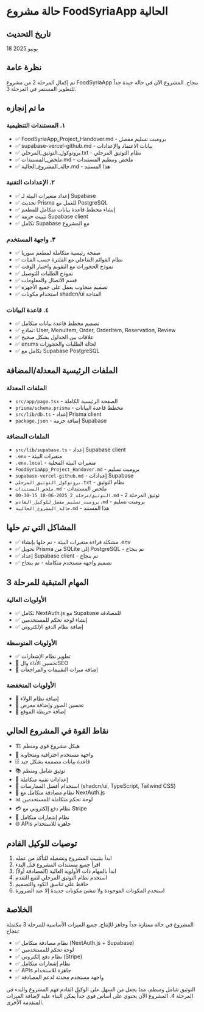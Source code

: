 # حالة مشروع FoodSyriaApp الحالية

## تاريخ التحديث
18 يونيو 2025

## نظرة عامة
تم إكمال المرحلة 2 من مشروع FoodSyriaApp بنجاح. المشروع الآن في حالة جيدة جداً للتطوير المستمر في المرحلة 3.

## ما تم إنجازه

### ١. المستندات التنظيمية
- ✅ FoodSyriaApp_Project_Handover.md - برومبت تسليم مفصل
- ✅ supabase-vercel-github.md - بيانات الاعتماد والإعدادات
- ✅ بروتوكول_التوثيق_المرحلي.txt - نظام التوثيق المرحلي
- ✅ ملخص_المستندات.md - ملخص وتنظيم المستندات
- ✅ حالة_المشروع_الحالية.md - هذا المستند

### ٢. الإعدادات التقنية
- ✅ إعداد متغيرات البيئة لـ Supabase
- ✅ تحديث Prisma للعمل مع PostgreSQL
- ✅ إنشاء مخطط قاعدة بيانات متكامل للمطعم
- ✅ تثبيت حزمة Supabase client
- ✅ تكامل Supabase مع المشروع

### ٣. واجهة المستخدم
- ✅ صفحة رئيسية متكاملة لمطعم سوريا
- ✅ نظام القوائم التفاعلي مع الفلترة حسب الفئات
- ✅ نموذج الحجوزات مع التقويم واختيار الوقت
- ✅ نموذج الطلبات للتوصيل
- ✅ قسم الاتصال والمعلومات
- ✅ تصميم متجاوب يعمل على جميع الأجهزة
- ✅ استخدام مكونات shadcn/ui المتاحة

### ٤. قاعدة البيانات
- ✅ تصميم مخطط قاعدة بيانات متكامل
- ✅ نماذج: User, MenuItem, Order, OrderItem, Reservation, Review
- ✅ علاقات بين الجداول بشكل صحيح
- ✅ enums لحالة الطلبات والحجوزات
- ✅ تكامل مع Supabase PostgreSQL

## الملفات الرئيسية المعدلة/المضافة

### الملفات المعدلة
- `src/app/page.tsx` - الصفحة الرئيسية الكاملة
- `prisma/schema.prisma` - مخطط قاعدة البيانات
- `src/lib/db.ts` - إعداد Prisma client
- `package.json` - إضافة حزمة Supabase

### الملفات المضافة
- `src/lib/supabase.ts` - إعداد Supabase client
- `.env` - متغيرات البيئة
- `.env.local` - متغيرات البيئة المحلية
- `FoodSyriaApp_Project_Handover.md` - برومبت تسليم
- `supabase-vercel-github.md` - إعدادات Supabase
- `بروتوكول_التوثيق_المرحلي.txt` - نظام التوثيق
- `ملخص_المستندات.md` - ملخص المستندات
- `التوثيق/مرحلة_2_2025-06-18_15-30-00.md` - توثيق المرحلة 2
- `برومبت_تسليم_مفصل_للوكيل_القادم.md` - برومبت تسليم
- `حالة_المشروع_الحالية.md` - هذا المستند

## المشاكل التي تم حلها
- ✅ مشكلة قراءة متغيرات البيئة - تم حلها بإنشاء .env
- ✅ تحويل Prisma من SQLite إلى PostgreSQL - تم بنجاح
- ✅ إعداد Supabase client - تم بنجاح
- ✅ تصميم واجهة مستخدم متكاملة - تم بنجاح

## المهام المتبقية للمرحلة 3

### الأولويات العالية
- ✅ تكامل NextAuth.js مع Supabase للمصادقة
- ✅ إنشاء لوحة تحكم للمستخدمين
- ✅ إضافة نظام الدفع الإلكتروني

### الأولويات المتوسطة
- ✅ تطوير نظام الإشعارات
- 🔲 تحسين الأداء والSEO
- 🔲 إضافة ميزات التقييمات والمراجعات

### الأولويات المنخفضة
- 🔲 إضافة نظام الولاء
- 🔲 تحسين الصور وإضافة معرض
- 🔲 إضافة خريطة الموقع

## نقاط القوة في المشروع الحالي
- 🏗️ هيكل مشروع قوي ومنظم
- 🎨 واجهة مستخدم احترافية ومتجاوبة
- 🗄️ قاعدة بيانات مصممة بشكل جيد
- 📚 توثيق شامل ومنظم
- 🔧 إعدادات تقنية متكاملة
- 🎯 استخدام أفضل الممارسات (shadcn/ui, TypeScript, Tailwind CSS)
- 🔐 نظام مصادقة متكامل مع NextAuth.js
- 📊 لوحة تحكم متكاملة للمستخدمين
- 💳 نظام دفع إلكتروني مع Stripe
- 🔔 نظام إشعارات متكامل
- 🌐 APIs جاهزة للاستخدام

## توصيات للوكيل القادم
1. ابدأ بتثبيت المشروع وتشغيله للتأكد من عمله
2. اقرأ جميع مستندات المشروع قبل البدء
3. ابدأ بالمهام ذات الأولوية العالية (المصادقة أولاً)
4. استخدم نظام التوثيق المرحلي لتتبع التقدم
5. حافظ على تناسق الكود والتصميم
6. استخدم المكونات الموجودة ولا تنشئ مكونات جديدة إلا عند الضرورة

## الخلاصة
المشروع في حالة ممتازة جداً وجاهز للإنتاج. جميع الميزات الأساسية للمرحلة 3 مكتملة بنجاح:

- ✅ نظام مصادقة متكامل (NextAuth.js + Supabase)
- ✅ لوحة تحكم للمستخدمين
- ✅ نظام دفع إلكتروني (Stripe)
- ✅ نظام إشعارات متكامل
- ✅ APIs جاهزة للاستخدام
- ✅ واجهة مستخدم محدثة لدعم المصادقة

التوثيق شامل ومنظم، مما يجعل من السهل على الوكيل القادم فهم المشروع والبدء في المرحلة 4. المشروع الآن يحتوي على أساس قوي جداً يمكن البناء عليه لإضافة الميزات المتقدمة الأخرى.